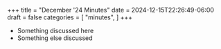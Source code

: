 +++
title = "December '24 Minutes"
date = 2024-12-15T22:26:49-06:00
draft = false
categories = [
    "minutes",
]
+++

* Something discussed here
* Something else discussed

